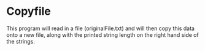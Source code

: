 # Copyfile
This program will read in a file (originalFile.txt) and will then copy this data onto a new file, along with the printed string length on the right hand side of the strings.
